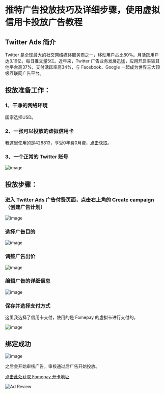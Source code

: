 # 推特广告投放技巧及详细步骤，使用虚拟信用卡投放广告教程

## Twitter Ads 简介

Twitter 是全球最大的社交网络媒体服务商之一，移动用户占比80%。月活跃用户达3.16亿，每日推文量5亿。近年来，Twitter 广告业务发展迅猛，应用开启率较其他平台高37%，支付活跃率高34%，与 Facebook、Google 一起成为世界三大顶级互联网广告平台。

## 投放准备工作：

### 1、干净的网络环境
国家选择USD。

### 2、一张可以投放的虚拟信用卡
我这里使用的是428813，享受0年费0月费，[点击获取](https://gpt.fomepay.com/#/pages/login/index?d=Q3DD80)。

### 3、一个正常的 Twitter 账号

![image](https://github.com/trvirsago1/Twitter-Ads/assets/169867561/8387a7d3-221c-44c4-a108-68bd3afd06da)


## 投放步骤：

### 进入 Twitter Ads 广告付费页面，点击右上角的 Create campaign（创建广告计划）

![image](https://github.com/trvirsago1/Twitter-Ads/assets/169867561/389514f3-a13c-4a10-9e0c-5d91720eb65c)


### 选择广告目的

![image](https://github.com/trvirsago1/Twitter-Ads/assets/169867561/594563f2-7813-471b-8c4d-0c3038736ec8)


### 调整广告出价

![image](https://github.com/trvirsago1/Twitter-Ads/assets/169867561/c4390683-c2d2-4da8-884e-490ae549b33e)


### 编辑广告的详细信息

![image](https://github.com/trvirsago1/Twitter-Ads/assets/169867561/6fe38619-f32b-4577-8292-d42886a27635)


### 保存并选择支付方式
这里我选择了信用卡支付，使用的是 Fomepay 的虚拟卡进行支付的。

![image](https://github.com/trvirsago1/Twitter-Ads/assets/169867561/a0917ad0-2430-49fa-8640-c12e187fdaae)


## 绑定成功

![image](https://github.com/trvirsago1/Twitter-Ads/assets/169867561/0334d21e-d4c0-4da2-9fbe-b708346c7588)


之后会开始审核广告，审核通过后广告开始投放。

[点击此处获取 Fomepay 开卡地址](https://gpt.fomepay.com/#/pages/login/index?d=Q3DD80)

![Ad Review](https://miro.medium.com/v2/resize:fit:640/0*tHDBdA8qzTqgSN6i.png)



